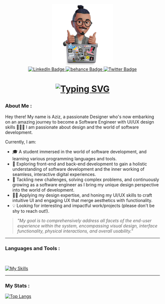 <div id="header" align="center">
  <img src="https://github.com/Abubacer/Abubacer/blob/main/IMG73724_202.png" width="200"/>
  <div id="badges">
    <a href="https://www.linkedin.com/in/azizdesign/">
      <img src="https://img.shields.io/badge/LinkedIn-blue?style=for-the-badge&logo=linkedin&logoColor=white" alt="LinkedIn Badge"/>
    <a href="https://www.behance.net/Aziz-Belkharmoudi">
      <img src="https://img.shields.io/badge/Behance-blue?style=for-the-badge&logo=behance&logoColor=white" alt="behance Badge"/>
    </a>
    <a href="https://twitter.com/Azizthedesigner">
      <img src="https://img.shields.io/badge/Twitter-blue?style=for-the-badge&logo=twitter&logoColor=white" alt="Twitter Badge"/>
    </a>
  </div>
  
  <h1>
  <p align="center">
  <!-- Typing SVG by DenverCoder1 - https://github.com/DenverCoder1/readme-typing-svg -->
  <a href="https://github.com/Abubacer"><img src="https://readme-typing-svg.demolab.com?font=Fira Code&weight=50&size=30&pause=900&color=e3e3e3&center=true&vCenter=true&width=620&hieght=200&lines=Hello+World!; Iam+a+designer+by+heart.; Software+Engineer+in+the+making!" alt="Typing SVG" /></a>
</p>
<div align="center"> 
  </h1>
</div>
</div>


### About Me :

Hey there! My name is Aziz, a passionate Designer who's now embarking on an amazing journey to become a Software Engineer with UI/UX design skills 🚀🌟🎆 I am passionate about design and the world of software development.

Currently, I am:

- 🎓 A student immersed in the world of software development, and learning various programming languages and tools.
- 🧭 Exploring front-end and back-end development to gain a holistic understanding of software development and the inner working of seamless, interactive digital experiences.
- 🌱 Tackling new challenges, solving complex problems, and continuously growing as a software engineer as I bring my unique design perspective into the world of development.
- 👨‍💻 Applying my design expertise, and honing my UI/UX skills to craft intuitive UI and engaging UX that merge aesthetics with functionality.
- 💡 Looking for interesting and impactful work/projects (please don't be shy to reach out!).


>_"My goal is to comprehensively address all facets of the end-user experience within the system, encompassing visual design, interface functionality, physical interactions, and overall usability."_

---
### Languages and Tools :
<br/>

[![My Skills](https://skillicons.dev/icons?i=python,c,git,bash,vim,ai,ps,xd,figma&perline=12)](https://skillicons.dev)

---
### My Stats :

[![Top Langs](https://github-readme-stats.vercel.app/api/top-langs/?username=Abubacer&layout=compact&theme=transparent&hide_border=true)](https://github.com/anuraghazra/github-readme-stats)

